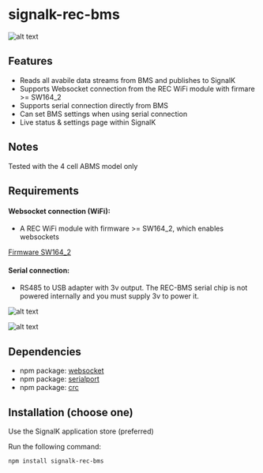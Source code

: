 # signalk-rec-bms

![alt text](https://github.com/ofernander/signalk-rec-bms/blob/main/public/assets/images/rec-sk.png)

## Features

- Reads all avabile data streams from BMS and publishes to SignalK
- Supports Websocket connection from the REC WiFi module with firmare >= SW164_2
- Supports serial connection directly from BMS
- Can set BMS settings when using serial connection
- Live status & settings page within SignalK 

## Notes

Tested with the 4 cell ABMS model only

## Requirements

#### Websocket connection (WiFi):

- A REC WiFi module with firmware >= SW164_2, which enables websockets  

[Firmware SW164_2](https://www.rec-bms.com/wp-content/uploads/2025/01/Wi-Fi-FW-Update_SW164_2.zip)
  
#### Serial connection:

- RS485 to USB adapter with 3v output. The REC-BMS serial chip is not powered internally and you must supply 3v to power it. 

![alt text](https://github.com/ofernander/signalk-rec-bms/blob/main/public/assets/images/rs485.jpg)

![alt text](https://github.com/ofernander/signalk-rec-bms/blob/main/public/assets/images/bms_serial.png)

## Dependencies

- npm package: [websocket](https://www.npmjs.com/package/websocket)
- npm package: [serialport](https://www.npmjs.com/package/serialport)
- npm package: [crc](https://www.npmjs.com/package/crc)

## Installation (choose one)

Use the SignalK application store (preferred)

Run the following command:
   ```bash
   npm install signalk-rec-bms
   ```
